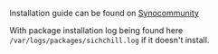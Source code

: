 Installation guide can be found on [Synocommunity](https://synocommunity.com/#easy-install)

With package installation log being found here `/var/logs/packages/sichchill.log` if it doesn't install.